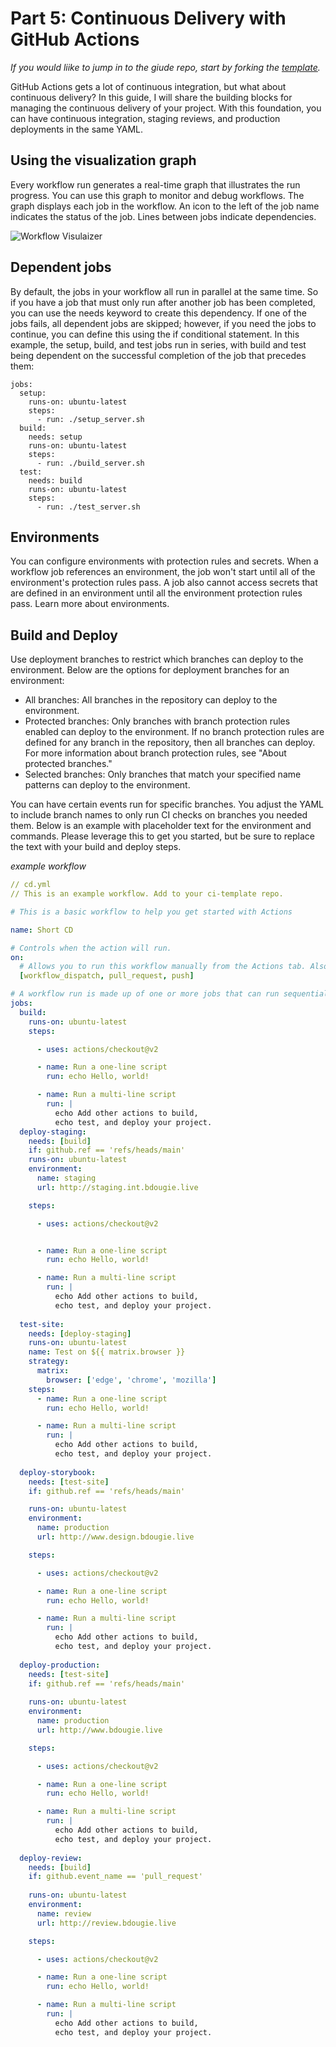 # Part 5:  Continuous Delivery with GitHub Actions

_If you would liike to jump in to the giude repo, start by forking the [template](https://github.com/github-craftwork/docs-template)._

GitHub Actions gets a lot of continuous integration, but what about continuous delivery?
In this guide, I will share the building blocks for managing the continuous delivery of your project. With this foundation, you can have continuous integration, staging reviews, and production deployments in the same YAML.

## Using the visualization graph

Every workflow run generates a real-time graph that illustrates the run progress. You can use this graph to monitor and debug workflows.
The graph displays each job in the workflow. An icon to the left of the job name indicates the status of the job. Lines between jobs indicate dependencies.

![Workflow Visulaizer](https://res.cloudinary.com/practicaldev/image/fetch/s--_8HdrNE7--/c_limit%2Cf_auto%2Cfl_progressive%2Cq_auto%2Cw_880/https://dev-to-uploads.s3.amazonaws.com/uploads/articles/zldsi0fs96mkhn638cs3.png)

## Dependent jobs

By default, the jobs in your workflow all run in parallel at the same time. So if you have a job that must only run after another job has been completed, you can use the needs keyword to create this dependency. If one of the jobs fails, all dependent jobs are skipped; however, if you need the jobs to continue, you can define this using the if conditional statement.
In this example, the setup, build, and test jobs run in series, with build and test being dependent on the successful completion of the job that precedes them:

    jobs:
      setup:
        runs-on: ubuntu-latest
        steps:
          - run: ./setup_server.sh
      build:
        needs: setup
        runs-on: ubuntu-latest
        steps:
          - run: ./build_server.sh
      test:
        needs: build
        runs-on: ubuntu-latest
        steps:
          - run: ./test_server.sh
    
## Environments

You can configure environments with protection rules and secrets. When a workflow job references an environment, the job won't start until all of the environment's protection rules pass. A job also cannot access secrets that are defined in an environment until all the environment protection rules pass.
Learn more about environments.

## Build and Deploy

Use deployment branches to restrict which branches can deploy to the environment. Below are the options for deployment branches for an environment:

- All branches: All branches in the repository can deploy to the environment.
- Protected branches: Only branches with branch protection rules enabled can deploy to the environment. If no branch protection rules are defined for any branch in the repository, then all branches can deploy. For more information about branch protection rules, see "About protected branches."
- Selected branches: Only branches that match your specified name patterns can deploy to the environment.

You can have certain events run for specific branches. You adjust the YAML to include branch names to only run CI checks on branches you needed them. Below is an example with placeholder text for the environment and commands. Please leverage this to get you started, but be sure to replace the text with your build and deploy steps.

_example workflow_

```yml
// cd.yml
// This is an example workflow. Add to your ci-template repo.

# This is a basic workflow to help you get started with Actions

name: Short CD

# Controls when the action will run. 
on:
  # Allows you to run this workflow manually from the Actions tab. Also watches push and pull request events
  [workflow_dispatch, pull_request, push]

# A workflow run is made up of one or more jobs that can run sequentially or in parallel
jobs:
  build:
    runs-on: ubuntu-latest
    steps:

      - uses: actions/checkout@v2

      - name: Run a one-line script
        run: echo Hello, world!

      - name: Run a multi-line script
        run: |
          echo Add other actions to build,
          echo test, and deploy your project.
  deploy-staging:
    needs: [build]
    if: github.ref == 'refs/heads/main'
    runs-on: ubuntu-latest
    environment: 
      name: staging
      url: http://staging.int.bdougie.live

    steps:

      - uses: actions/checkout@v2


      - name: Run a one-line script
        run: echo Hello, world!

      - name: Run a multi-line script
        run: |
          echo Add other actions to build,
          echo test, and deploy your project.
          
  test-site:
    needs: [deploy-staging]
    runs-on: ubuntu-latest
    name: Test on ${{ matrix.browser }}
    strategy:
      matrix:
        browser: ['edge', 'chrome', 'mozilla']
    steps:
      - name: Run a one-line script
        run: echo Hello, world!

      - name: Run a multi-line script
        run: |
          echo Add other actions to build,
          echo test, and deploy your project.
 
  deploy-storybook:
    needs: [test-site]
    if: github.ref == 'refs/heads/main'

    runs-on: ubuntu-latest
    environment: 
      name: production
      url: http://www.design.bdougie.live

    steps:

      - uses: actions/checkout@v2

      - name: Run a one-line script
        run: echo Hello, world!

      - name: Run a multi-line script
        run: |
          echo Add other actions to build,
          echo test, and deploy your project.
    
  deploy-production:
    needs: [test-site]
    if: github.ref == 'refs/heads/main'
 
    runs-on: ubuntu-latest
    environment: 
      name: production
      url: http://www.bdougie.live

    steps:

      - uses: actions/checkout@v2

      - name: Run a one-line script
        run: echo Hello, world!

      - name: Run a multi-line script
        run: |
          echo Add other actions to build,
          echo test, and deploy your project.
    
  deploy-review:
    needs: [build]
    if: github.event_name == 'pull_request'
 
    runs-on: ubuntu-latest
    environment: 
      name: review
      url: http://review.bdougie.live

    steps:

      - uses: actions/checkout@v2

      - name: Run a one-line script
        run: echo Hello, world!

      - name: Run a multi-line script
        run: |
          echo Add other actions to build,
          echo test, and deploy your project.
```
